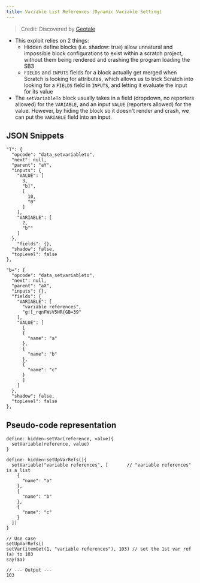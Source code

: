 ```yaml
---
title: Variable List References (Dynamic Variable Setting)
---
```


> Credit: Discovered by [Geotale](https://turbowarp.org/1068153464/)

- This exploit relies on 2 things:
  - Hidden define blocks (i.e. shadow: true) allow unnatural and impossible block configurations to exist within a scratch project, without them being rendered and crashing the program loading the SB3
  - `FIELDS` and `INPUTS` fields for a block actually get merged when Scratch is looking for attributes, which allows us to trick Scratch into looking for a `FIELDS` field in `INPUTS`, and letting it evaluate the input for its value
- The `setVariableTo` block usually takes in a field (dropdown, no reporters allowed) for the `VARIABLE`, and an input `VALUE` (reporters allowed) for the value. However, by hiding the block so it doesn't render and crash, we can put the `VARIABLE` field into an input.

## JSON Snippets

```
"T": {
  "opcode": "data_setvariableto",
  "next": null,
  "parent": "aY",
  "inputs": {
    "VALUE": [
      3,
      "b]",
      [
        10,
        "0"
      ]
    ],
    "VARIABLE": [
      2,
      "b^"
    ]
  },
    "fields": {},
  "shadow": false,
  "topLevel": false
},

"b=": {
  "opcode": "data_setvariableto",
  "next": null,
  "parent": "aX",
  "inputs": {},
  "fields": {
    "VARIABLE": [
      "variable references",
      "g![_rqnFWsV5HR{GB=39"
    ],
    "VALUE": [
      [
      {
        "name": "a"
      },
      {
        "name": "b"
      },
      {
        "name": "c"
      }
      ]
    ]
  },
  "shadow": false,
  "topLevel": false
},
```

## Pseudo-code representation

```
define: hidden-setVar(reference, value){
  setVariable(reference, value)
}

define: hidden-setUpVarRefs(){
  setVariable("variable references", [       // "variable references" is a list
    {
      "name": "a"
    },
    {
      "name": "b"
    },
    {
      "name": "c"
    }
  ])
}

// Use case
setUpVarRefs()
setVar(itemGet(1, "variable references"), 103) // set the 1st var ref (a) to 103
say($a)

// --- Output ---
103
```